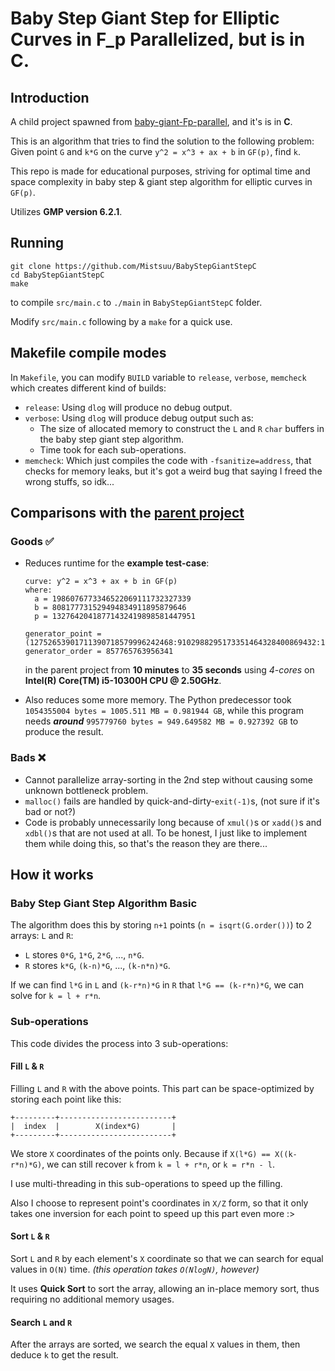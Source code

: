 # Baby Step Giant Step for Elliptic Curves in F_p Parallelized, but is in C.

## Introduction

A child project spawned from [baby-giant-Fp-parallel](https://github.com/Mistsuu/baby-giant-Fp-parallel), and it's is in **C**.

This is an algorithm that tries to find the solution to the following problem: Given point `G` and `k*G` on the curve `y^2 = x^3 + ax + b` in `GF(p)`, find `k`.

This repo is made for educational purposes, striving for optimal time and space complexity in baby step & giant step algorithm for elliptic curves in `GF(p)`.

Utilizes **GMP version 6.2.1**.

## Running

```
git clone https://github.com/Mistsuu/BabyStepGiantStepC
cd BabyStepGiantStepC
make
```

to compile `src/main.c` to `./main` in `BabyStepGiantStepC` folder.

Modify `src/main.c` following by a `make` for a quick use.

## Makefile compile modes

In `Makefile`, you can modify `BUILD` variable to `release`, `verbose`, `memcheck` which creates different kind of builds:

- `release`: Using `dlog` will produce no debug output.
- `verbose`: Using `dlog` will produce debug output such as:
  - The size of allocated memory to construct the `L` and `R` `char` buffers in the baby step giant step algorithm.
  - Time took for each sub-operations.
- `memcheck`: Which just compiles the code with `-fsanitize=address`, that checks for memory leaks, but it's got a weird bug that saying I freed the wrong stuffs, so idk...

## Comparisons with the [parent project](https://github.com/Mistsuu/baby-giant-Fp-parallel)

### Goods ✅

- Reduces runtime for the **example test-case**:

  ```
  curve: y^2 = x^3 + ax + b in GF(p)
  where:
    a = 1986076773346522069111732327339
    b = 808177731529494834911895879646
    p = 13276420418771432419898581447951

  generator_point = (12752653901711390718579996242468:9102988295173351464328400869432:1)
  generator_order = 857765763956341
  ```

  in the parent project from **10 minutes** to **35 seconds** using *4-cores* on **Intel(R) Core(TM) i5-10300H CPU @ 2.50GHz**.
- Also reduces some more memory.
  The Python predecessor took `1054355004 bytes = 1005.511 MB = 0.981944 GB`, while this program needs ***around*** `995779760 bytes = 949.649582 MB = 0.927392 GB` to produce the result.

### Bads ❌ 

- Cannot parallelize array-sorting in the 2nd step without causing some unknown bottleneck problem.
- `malloc()` fails are handled by quick-and-dirty-`exit(-1)`s, (not sure if it's bad or not?)
- Code is probably unnecessarily long because of `xmul()`s or `xadd()`s and `xdbl()`s that are not used at all. To be honest, I just like to implement them while doing this, so that's the reason they are there...

## How it works

### Baby Step Giant Step Algorithm Basic

The algorithm does this by storing `n+1` points (`n = isqrt(G.order())`) to 2 arrays: `L` and `R`:

- `L` stores `0*G`, `1*G`, `2*G`, ..., `n*G`.
- `R` stores `k*G`, `(k-n)*G`, ..., `(k-n*n)*G`.

If we can find `l*G` in `L` and `(k-r*n)*G` in `R` that `l*G == (k-r*n)*G`, we can solve for `k = l + r*n`.

### Sub-operations

This code divides the process into 3 sub-operations:

#### Fill `L` & `R` 

Filling `L` and `R` with the above points. This part can be space-optimized by storing each point like this:

```
+---------+-------------------------+
|  index  |        X(index*G)       |
+---------+-------------------------+
```

We store `X` coordinates of the points only. Because if `X(l*G) == X((k-r*n)*G)`, we can still recover `k` from `k = l + r*n`, or `k = r*n - l`.

I use multi-threading in this sub-operations to speed up the filling.

Also I choose to represent point's coordinates in `X/Z` form, so that it only takes one inversion for each point to speed up this part even more :>

#### Sort `L` & `R`

Sort `L` and `R` by each element's `X` coordinate so that we can search for equal values in `O(N)` time. *(this operation takes `O(NlogN)`, however)*

It uses **Quick Sort** to sort the array, allowing an in-place memory sort, thus requiring no additional memory usages.

#### Search `L` and `R`

After the arrays are sorted, we search the equal `X` values in them, then deduce `k` to get the result.